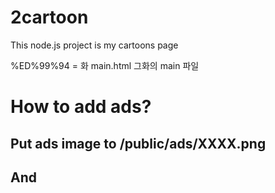 # 2cartoon
This node.js project is my cartoons page


%ED%99%94 = 화
main.html 그화의 main 파일

# How to add ads?
## Put ads image to /public/ads/XXXX.png
## And

